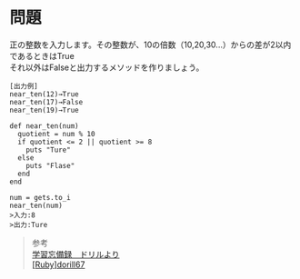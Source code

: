 # 問題  
正の整数を入力します。その整数が、10の倍数（10,20,30...）からの差が2以内であるときはTrue<br>それ以外はFalseと出力するメソッドを作りましょう。

```
[出力例]
near_ten(12)→True
near_ten(17)→False
near_ten(19)→True
```
```
def near_ten(num)
  quotient = num % 10
  if quotient <= 2 || quotient >= 8
    puts "Ture"
  else
    puts "Flase"
  end
end

num = gets.to_i
near_ten(num)
>入力:8
>出力:Ture
```

> 参考  
[<DAY133>学習忘備録　ドリルより](https://www.yujiro.site/entry/2019/07/04/215607)  
[[Ruby]dorill67](https://cloraordinary.com/rubydorill67)  
